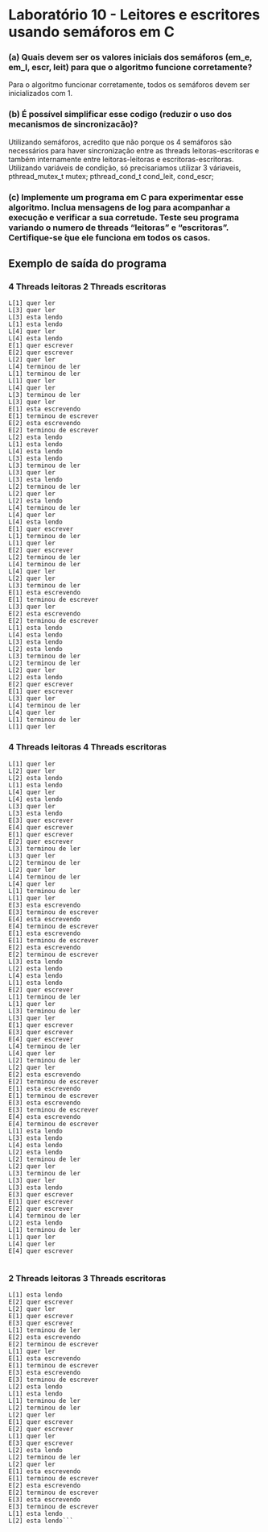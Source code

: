 <h1>Laboratório 10 - Leitores e escritores usando semáforos em C</h1>

### (a) Quais devem ser os valores iniciais dos semáforos (em_e, em_l, escr, leit) para que o algoritmo funcione corretamente?

Para o algoritmo funcionar corretamente, todos os semáforos devem ser inicializados com 1.

### (b) É possível simplificar esse codigo (reduzir o uso dos mecanismos de sincronizacão)?

Utilizando semáforos, acredito que não porque os 4 semáforos são necessários para haver sincronização entre as threads leitoras-escritoras e também internamente entre leitoras-leitoras e escritoras-escritoras. Utilizando variáveis de condição, só precisariamos utilizar 3 váriaveis, pthread_mutex_t mutex; pthread_cond_t cond_leit, cond_escr;

### (c) Implemente um programa em C para experimentar esse algoritmo. Inclua mensagens de log para acompanhar a execução e verificar a sua corretude. Teste seu programa variando o numero de threads “leitoras” e “escritoras”. Certifique-se  ́que ele funciona em todos os casos.
## Exemplo de saída do programa
### 4 Threads leitoras 2 Threads escritoras

``` 
L[1] quer ler
L[3] quer ler     
L[3] esta lendo   
L[1] esta lendo   
L[4] quer ler     
L[4] esta lendo   
E[1] quer escrever
E[2] quer escrever
L[2] quer ler     
L[4] terminou de ler
L[1] terminou de ler
L[1] quer ler       
L[4] quer ler       
L[3] terminou de ler
L[3] quer ler
E[1] esta escrevendo
E[1] terminou de escrever
E[2] esta escrevendo
E[2] terminou de escrever
L[2] esta lendo
L[1] esta lendo
L[4] esta lendo
L[3] esta lendo
L[3] terminou de ler
L[3] quer ler
L[3] esta lendo
L[2] terminou de ler
L[2] quer ler
L[2] esta lendo
L[4] terminou de ler
L[4] quer ler
L[4] esta lendo
E[1] quer escrever
L[1] terminou de ler
L[1] quer ler
E[2] quer escrever
L[2] terminou de ler
L[4] terminou de ler
L[4] quer ler
L[2] quer ler
L[3] terminou de ler
E[1] esta escrevendo
E[1] terminou de escrever
L[3] quer ler
E[2] esta escrevendo
E[2] terminou de escrever
L[1] esta lendo
L[4] esta lendo
L[3] esta lendo
L[2] esta lendo
L[3] terminou de ler
L[2] terminou de ler
L[2] quer ler
L[2] esta lendo
E[2] quer escrever
E[1] quer escrever
L[3] quer ler
L[4] terminou de ler
L[4] quer ler
L[1] terminou de ler
L[1] quer ler

```

### 4 Threads leitoras 4 Threads escritoras
```
L[1] quer ler
L[2] quer ler
L[2] esta lendo
L[1] esta lendo
L[4] quer ler
L[4] esta lendo
L[3] quer ler
L[3] esta lendo
E[3] quer escrever
E[4] quer escrever
E[1] quer escrever
E[2] quer escrever
L[3] terminou de ler
L[3] quer ler
L[2] terminou de ler
L[2] quer ler
L[4] terminou de ler
L[4] quer ler
L[1] terminou de ler
L[1] quer ler
E[3] esta escrevendo
E[3] terminou de escrever
E[4] esta escrevendo
E[4] terminou de escrever
E[1] esta escrevendo
E[1] terminou de escrever
E[2] esta escrevendo
E[2] terminou de escrever
L[3] esta lendo
L[2] esta lendo
L[4] esta lendo
L[1] esta lendo
E[2] quer escrever
L[1] terminou de ler
L[1] quer ler
L[3] terminou de ler
L[3] quer ler
E[1] quer escrever
E[3] quer escrever
E[4] quer escrever
L[4] terminou de ler
L[4] quer ler
L[2] terminou de ler
L[2] quer ler
E[2] esta escrevendo
E[2] terminou de escrever
E[1] esta escrevendo
E[1] terminou de escrever
E[3] esta escrevendo
E[3] terminou de escrever
E[4] esta escrevendo
E[4] terminou de escrever
L[1] esta lendo
L[3] esta lendo
L[4] esta lendo
L[2] esta lendo
L[2] terminou de ler
L[2] quer ler
L[3] terminou de ler
L[3] quer ler
L[3] esta lendo
E[3] quer escrever
E[1] quer escrever
E[2] quer escrever
L[4] terminou de ler
L[2] esta lendo
L[1] terminou de ler
L[1] quer ler
L[4] quer ler
E[4] quer escrever


```
### 2 Threads leitoras 3 Threads escritoras
```L[1] quer ler
L[1] esta lendo   
E[2] quer escrever
L[2] quer ler     
E[1] quer escrever
E[3] quer escrever
L[1] terminou de ler
E[2] esta escrevendo     
E[2] terminou de escrever
L[1] quer ler
E[1] esta escrevendo
E[1] terminou de escrever
E[3] esta escrevendo
E[3] terminou de escrever
L[2] esta lendo
L[1] esta lendo
L[1] terminou de ler
L[2] terminou de ler
L[2] quer ler
E[1] quer escrever
E[2] quer escrever
L[1] quer ler
E[3] quer escrever
L[2] esta lendo
L[2] terminou de ler
L[2] quer ler
E[1] esta escrevendo     
E[1] terminou de escrever
E[2] esta escrevendo     
E[2] terminou de escrever
E[3] esta escrevendo     
E[3] terminou de escrever
L[1] esta lendo
L[2] esta lendo```
